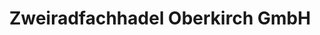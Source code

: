 ---
title: "Zweiradfachhadel Oberkirch GmbH"
url: /urmitz/zweiradfachhadel-oberkirch-gmbh/
shop: Fahrrad
---